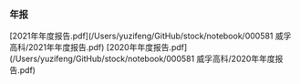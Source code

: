 ### 年报
[2021年年度报告.pdf](/Users/yuzifeng/GitHub/stock/notebook/000581 威孚高科/2021年年度报告.pdf)
[2020年年度报告.pdf](/Users/yuzifeng/GitHub/stock/notebook/000581 威孚高科/2020年年度报告.pdf)
